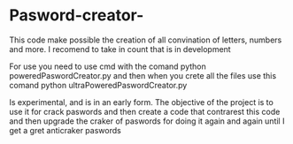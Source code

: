 # Pasword-creator-
This code make possible the creation of all convination of letters, numbers and more. I recomend to take in count that is in development

For use you need to use cmd with the comand python poweredPaswordCreator.py and then when you crete all the files use this comand python ultraPoweredPaswordCreator.py 

Is experimental, and is in an early form. The objective of the project is to use it for crack paswords and then create a code that contrarest this code and then upgrade the craker of paswords for doing it again and again until I get a gret anticraker paswords 
